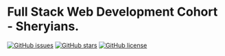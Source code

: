# Full Stack Web Development Cohort - Sheryians.

[![GitHub issues](https://img.shields.io/github/issues/adityadomle/Full-Stack-Web-Cohort-Sheryians)](https://github.com/adityadomle/Full-Stack-Web-Cohort-Sheryians/issues)
[![GitHub stars](https://img.shields.io/github/stars/adityadomle/Full-Stack-Web-Cohort-Sheryians)](https://github.com/adityadomle/Full-Stack-Web-Cohort-Sheryians/stargazers)
[![GitHub license](https://img.shields.io/github/license/adityadomle/Full-Stack-Web-Cohort-Sheryians)](https://github.com/adityadomle/Full-Stack-Web-Cohort-Sheryians/blob/main/LICENSE)
